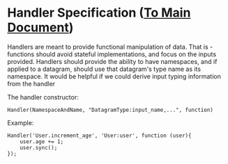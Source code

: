 # Handler Specification ([To Main Document](./README.md))

Handlers are meant to provide functional manipulation of data. That is - functions should avoid stateful implementations, and focus on the inputs provided. Handlers should provide the ability to have namespaces, and if applied to a datagram, should use that datagram's type name as its namespace. It would be helpful if we could derive input typing information from the handler

The handler constructor:

`Handler(NamespaceAndName, "DatagramType:input_name,...", function)`

Example:

    Handler('User.increment_age', 'User:user', function (user){
        user.age += 1;
        user.sync();
    });